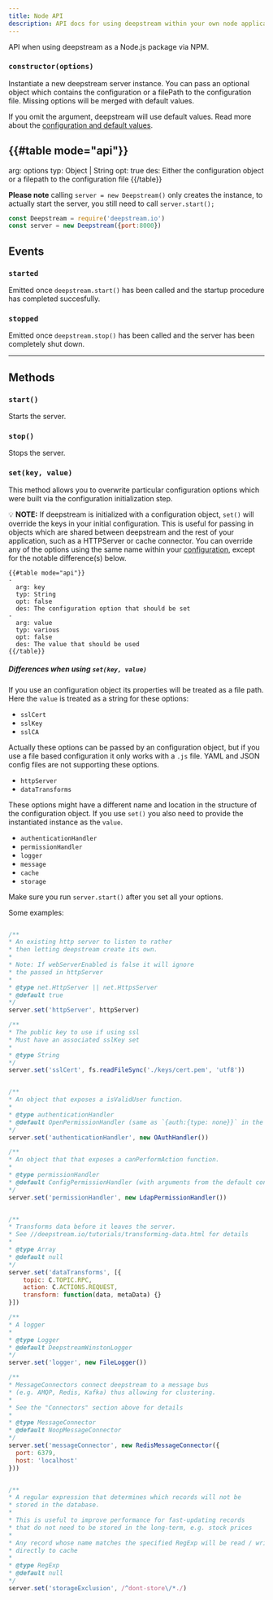 ```yaml
---
title: Node API
description: API docs for using deepstream within your own node application
---
```


API when using deepstream as a Node.js package via NPM.

### `constructor(options)`
Instantiate a new deepstream server instance. You can pass an optional object
which contains the configuration or a filePath to the configuration file. Missing options will be merged with default values.

If you omit the argument, deepstream will use default values. Read more about
the [configuration and default values](/docs/server/configuration).

{{#table mode="api"}}
-
  arg: options
  typ: Object | String
  opt: true
  des: Either the configuration object or a filepath to the configuration file
{{/table}}

**Please note** calling `server = new Deepstream()` only creates the instance, to actually start the server, you still need to call `server.start();`

```javascript
const Deepstream = require('deepstream.io')
const server = new Deepstream({port:8000})
```

## Events

### `started`
Emitted once `deepstream.start()` has been called and the startup procedure has completed succesfully.

### `stopped`
Emitted once `deepstream.stop()` has been called and the server has been completely shut down.

---

## Methods

### `start()`
Starts the server.

### `stop()`
Stops the server.

### `set(key, value)`
This method allows you to overwrite particular configuration options which were built via the
configuration initialization step.

💡 **NOTE:** If deepstream is initialized with a configuration object, `set()` will override the keys in your initial configuration. This is useful for passing in objects which are shared between deepstream and the rest of your application, such as a HTTPServer or cache connector. You can override any of the options using the same name within your [configuration](/docs/server/configuration), except for the notable difference(s) below.

```
{{#table mode="api"}}
-
  arg: key
  typ: String
  opt: false
  des: The configuration option that should be set
-
  arg: value
  typ: various
  opt: false
  des: The value that should be used
{{/table}}
```

##### Differences when using `set(key, value)`

If you use an configuration object its properties will be treated as a file path.
Here the `value` is treated as a string for these options:

- `sslCert`
- `sslKey`
- `sslCA`

Actually these options can be passed by an configuration object, but if you use a file based configuration it only works with a `.js` file. YAML and JSON config files are not supporting these options.

- `httpServer`
- `dataTransforms`

These options might have a different name and location in the structure of the configuration object. If you use `set()` you also need to provide the instantiated instance as the `value`.

- `authenticationHandler`
- `permissionHandler`
- `logger`
- `message`
- `cache`
- `storage`

Make sure you run `server.start()` after you set all your options.

Some examples:

```javascript

/**
* An existing http server to listen to rather
* then letting deepstream create its own.
*
* Note: If webServerEnabled is false it will ignore
* the passed in httpServer
*
* @type net.HttpServer || net.HttpsServer
* @default true
*/
server.set('httpServer', httpServer)

/**
* The public key to use if using ssl
* Must have an associated sslKey set
*
* @type String
*/
server.set('sslCert', fs.readFileSync('./keys/cert.pem', 'utf8'))


/**
* An object that exposes a isValidUser function.
*
* @type authenticationHandler
* @default OpenPermissionHandler (same as `{auth:{type: none}}` in the default config)
*/
server.set('authenticationHandler', new OAuthHandler())

/**
* An object that that exposes a canPerformAction function.
*
* @type permissionHandler
* @default ConfigPermissionHandler (with arguments from the default config)
*/
server.set('permissionHandler', new LdapPermissionHandler())


/**
* Transforms data before it leaves the server.
* See //deepstream.io/tutorials/transforming-data.html for details
*
* @type Array
* @default null
*/
server.set('dataTransforms', [{
	topic: C.TOPIC.RPC,
	action: C.ACTIONS.REQUEST,
	transform: function(data, metaData) {}
}])

/**
* A logger
*
* @type Logger
* @default DeepstreamWinstonLogger
*/
server.set('logger', new FileLogger())

/**
* MessageConnectors connect deepstream to a message bus
* (e.g. AMQP, Redis, Kafka) thus allowing for clustering.
*
* See the "Connectors" section above for details
*
* @type MessageConnector
* @default NoopMessageConnector
*/
server.set('messageConnector', new RedisMessageConnector({
  port: 6379,
  host: 'localhost'
}))


/**
* A regular expression that determines which records will not be
* stored in the database.
*
* This is useful to improve performance for fast-updating records
* that do not need to be stored in the long-term, e.g. stock prices
*
* Any record whose name matches the specified RegExp will be read / written
* directly to cache
*
* @type RegExp
* @default null
*/
server.set('storageExclusion', /^dont-store\/*./)
```
